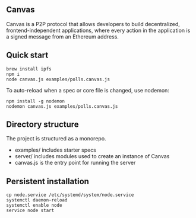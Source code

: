 ## Canvas

Canvas is a P2P protocol that allows developers to build
decentralized, frontend-independent applications, where every action
in the application is a signed message from an Ethereum address.

## Quick start

```
brew install ipfs
npm i
node canvas.js examples/polls.canvas.js
```

To auto-reload when a spec or core file is changed, use nodemon:

```
npm install -g nodemon
nodemon canvas.js examples/polls.canvas.js
```

## Directory structure

The project is structured as a monorepo.

- examples/ includes starter specs
- server/ includes modules used to create an instance of Canvas
- canvas.js is the entry point for running the server

## Persistent installation

```
cp node.service /etc/systemd/system/node.service
systemctl daemon-reload
systemctl enable node
service node start
```
